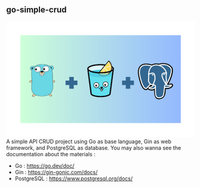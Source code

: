 ## go-simple-crud
![cover](assets/main.png)
A simple API CRUD project using Go as base language, Gin as web framework, and PostgreSQL as database.
You may also wanna see the documentation about the materials :
- Go : https://go.dev/doc/
- Gin : https://gin-gonic.com/docs/
- PostgreSQL : https://www.postgresql.org/docs/
